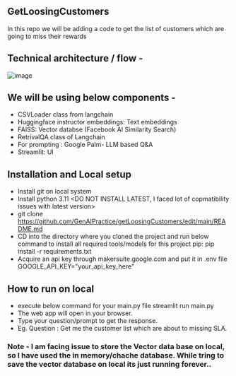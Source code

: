 ## GetLoosingCustomers
In this repo we will be adding a code to get the list of customers which are going to miss their rewards

## Technical architecture / flow - 

![image](https://github.com/GenAIPractice/getLoosingCustomers/assets/161993711/129cca8c-c9da-41e5-adfd-8e3f0098b93f)



## We will be using below components - 
  - CSVLoader class from langchain
  - Huggingface instructor embeddings: Text embeddings
  - FAISS: Vector databse (Facebook AI Similarity Search)
  - RetrivalQA class of Langchain
  - For prompting : Google Palm- LLM based Q&A
  - Streamlit: UI

## Installation and Local setup
  - Install git on local system
  - Install python 3.11 <DO NOT INSTALL LATEST, I faced lot of copmatibility issues with latest version>
  - git clone https://github.com/GenAIPractice/getLoosingCustomers/edit/main/README.md
  - CD into the directory where you cloned the project and run below command to install all required tools/models for this project
      pip: pip install -r requirements.txt
  - Acquire an api key through makersuite.google.com and put it in .env file
      GOOGLE_API_KEY="your_api_key_here"
    
## How to run on local
  - execute below command for your main.py file
    streamlit run main.py
  - The web app will open in your browser.
  - Type your question/prompt to get the response.
  - Eg. Question : Get me the customer list which are about to missing SLA.

### Note - I am facing issue to store the Vector data base on local, so I have used the in memory/chache database. While tring to save the vector database on local its just running forever.. 
